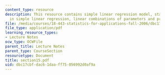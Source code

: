 ```yaml
---
content_type: resource
description: This resource contains simple linear regression model, statistical inference
  in simple linear regression, linear combinations of parameters and prediction intervals.
file: /media/courses/18-443-statistics-for-applications-fall-2006/dbc17cbfdac61daaff75056992d0af9a_section15.pdf
file_type: application/pdf
learning_resource_types:
- Lecture Notes
ocw_type: OCWFile
parent_title: Lecture Notes
parent_type: CourseSection
resourcetype: Document
title: section15.pdf
uid: dbc17cbf-dac6-1daa-ff75-056992d0af9a
---
```

